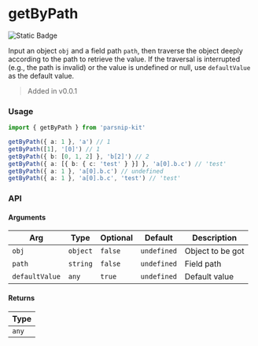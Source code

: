 # getByPath
![Static Badge](https://img.shields.io/badge/Coverage-100.00%-FF8C00)
      
Input an object `obj` and a field path `path`, then traverse the object deeply according to the path to retrieve the value. If the traversal is interrupted (e.g., the path is invalid) or the value is undefined or null, use `defaultValue` as the default value.

> Added in v0.0.1



### Usage

```ts
import { getByPath } from 'parsnip-kit'

getByPath({ a: 1 }, 'a') // 1
getByPath([1], '[0]') // 1
getByPath({ b: [0, 1, 2] }, 'b[2]') // 2
getByPath({ a: [{ b: { c: 'test' } }] }, 'a[0].b.c') // 'test'
getByPath({ a: 1 }, 'a[0].b.c') // undefined
getByPath({ a: 1 }, 'a[0].b.c', 'test') // 'test'
```


### API

#### Arguments

| Arg | Type | Optional | Default | Description |
| --- | --- | --- | --- | --- |
| `obj` | `object` | `false` | `undefined` | Object to be got |
| `path` | `string` | `false` | `undefined` | Field path |
| `defaultValue` | `any` | `true` | `undefined` | Default value |

#### Returns

| Type |
| ---  |
| `any`  |